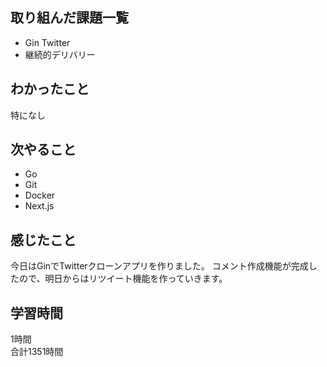 ## 取り組んだ課題一覧
- Gin Twitter
- 継続的デリバリー

## わかったこと
特になし

## 次やること
- Go
- Git
- Docker
- Next.js

## 感じたこと
今日はGinでTwitterクローンアプリを作りました。
コメント作成機能が完成したので、明日からはリツイート機能を作っていきます。

## 学習時間
1時間<br />
合計1351時間

